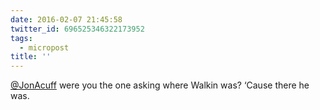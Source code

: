 ```yaml
---
date: 2016-02-07 21:45:58
twitter_id: 696525346322173952
tags:
  - micropost
title: ''
---
```


[@JonAcuff](https://twitter.com/JonAcuff) were you the one asking where Walkin was? ‘Cause there he was.
